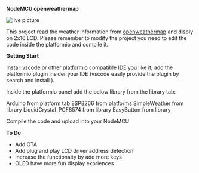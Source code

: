 **NodeMCU openweathermap** 

![live picture](../lib/IMG_20200728_211318780.jpg)

This project read the weather information from <a href="https://openweathermap.org/" target="_blank">openweathermap</a> and disply on 2x16 LCD.
Please remember to modify the project you need to edit the code inside the platformio and compile it.

**Getting Start**

Install [vscode](https://code.visualstudio.com/) or other [platformio](https://platformio.org/platformio-ide) compatible IDE you like it, add the platformio plugin insider your IDE (vscode easily provide the plugin by search and install ).

Inside the platformio panel add the below library from the library tab:

Arduino from platform tab
ESP8266 from platforms
SimpleWeather from library
LiquidCrystal_PCF8574 from library
EasyButton from library

Compile the code and upload into your NodeMCU

**To Do**
* Add OTA
* Add plug and play LCD driver address detection
* Increase the functionaity by add more keys 
* OLED have more fun display expriences



